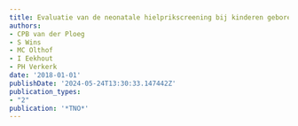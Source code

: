 ```yaml
---
title: Evaluatie van de neonatale hielprikscreening bij kinderen geboren in 2017
authors:
- CPB van der Ploeg
- S Wins
- MC Olthof
- I Eekhout
- PH Verkerk
date: '2018-01-01'
publishDate: '2024-05-24T13:30:33.147442Z'
publication_types:
- "2"
publication: '*TNO*'
---
```

